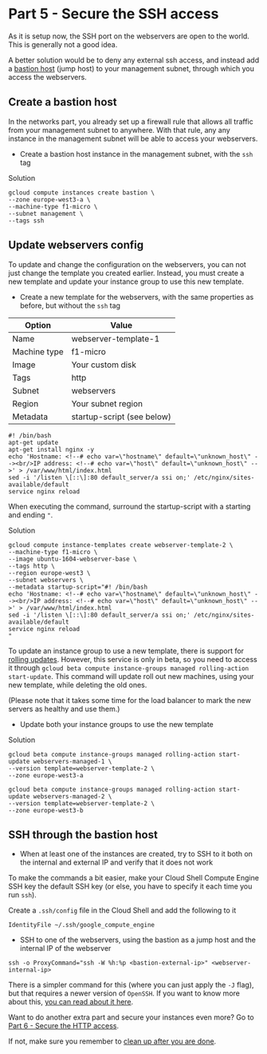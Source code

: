 # Part 5 - Secure the SSH access
As it is setup now, the SSH port on the webservers are open to the world.
This is generally not a good idea.

A better solution would be to deny any external ssh access, and instead add a [bastion host](https://cloud.google.com/compute/docs/instances/connecting-to-instance#bastion_host) (jump host) to your management subnet, through which you access the webservers.

## Create a bastion host
In the networks part, you already set up a firewall rule that allows all traffic from your management subnet to anywhere.
With that rule, any any instance in the management subnet will be able to access your webservers.

* Create a bastion host instance in the management subnet, with the `ssh` tag

Solution
```
gcloud compute instances create bastion \
--zone europe-west3-a \
--machine-type f1-micro \
--subnet management \
--tags ssh
```


## Update webservers config
To update and change the configuration on the webservers, you can not just change the template you created earlier.
Instead, you must create a new template and update your instance group to use this new template.

* Create a new template for the webservers, with the same properties as before, but without the `ssh` tag

|Option | Value |
|-------|-------|
| Name | webserver-template-1 |
| Machine type | f1-micro |
| Image | Your custom disk|
| Tags | http |
| Subnet | webservers |
| Region | Your subnet region |
| Metadata | startup-script (see below) |

```
#! /bin/bash
apt-get update
apt-get install nginx -y
echo 'Hostname: <!--# echo var=\"hostname\" default=\"unknown_host\" --><br/>IP address: <!--# echo var=\"host\" default=\"unknown_host\" -->' > /var/www/html/index.html
sed -i '/listen \[::\]:80 default_server/a ssi on;' /etc/nginx/sites-available/default
service nginx reload
```
When executing the command, surround the startup-script with a starting and ending `"`.

Solution
```
gcloud compute instance-templates create webserver-template-2 \
--machine-type f1-micro \
--image ubuntu-1604-webserver-base \
--tags http \
--region europe-west3 \
--subnet webservers \
--metadata startup-script="#! /bin/bash
echo 'Hostname: <!--# echo var=\"hostname\" default=\"unknown_host\" --><br/>IP address: <!--# echo var=\"host\" default=\"unknown_host\" -->' > /var/www/html/index.html
sed -i '/listen \[::\]:80 default_server/a ssi on;' /etc/nginx/sites-available/default
service nginx reload
"
```

To update an instance group to use a new template, there is support for [rolling updates](https://cloud.google.com/compute/docs/instance-groups/updating-managed-instance-groups#starting_a_basic_rolling_update).
However, this service is only in beta, so you need to access it through `gcloud beta compute instance-groups managed rolling-action start-update`.
This command will update roll out new machines, using your new template, while deleting the old ones.

(Please note that it takes some time for the load balancer to mark the new servers as healthy and use them.)

* Update both your instance groups to use the new template

Solution
```
gcloud beta compute instance-groups managed rolling-action start-update webservers-managed-1 \
--version template=webserver-template-2 \
--zone europe-west3-a

gcloud beta compute instance-groups managed rolling-action start-update webservers-managed-2 \
--version template=webserver-template-2 \
--zone europe-west3-b
```


## SSH through the bastion host
* When at least one of the instances are created, try to SSH to it both on the internal and external IP and verify that it does not work

To make the commands a bit easier, make your Cloud Shell Compute Engine SSH key the default SSH key (or else, you have to specify it each time you run `ssh`).

Create a `.ssh/config` file in the Cloud Shell and add the following to it
```
IdentityFile ~/.ssh/google_compute_engine
```

* SSH to one of the webservers, using the bastion as a jump host and the internal IP of the webserver
```
ssh -o ProxyCommand="ssh -W %h:%p <bastion-external-ip>" <webserver-internal-ip>
```

There is a simpler command for this (where you can just apply the `-J` flag), but that requires a newer version of `OpenSSH`.
If you want to know more about this, [you can read about it here](https://en.wikibooks.org/wiki/OpenSSH/Cookbook/Proxies_and_Jump_Hosts#Passing_Through_a_Gateway_Using_stdio_Forwarding_.28Netcat_Mode.29).


Want to do another extra part and secure your instances even more? Go to [Part 6 - Secure the HTTP access](../6-secure-http-access).

If not, make sure you remember to [clean up after you are done](../#clean-up).